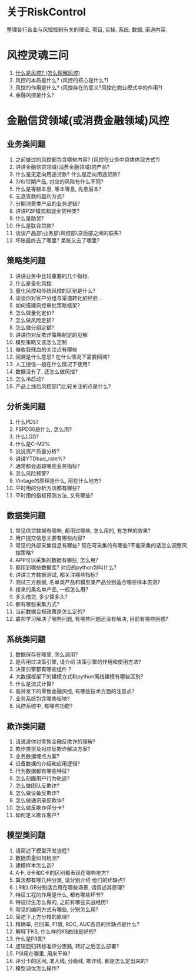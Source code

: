 # 关于RiskControl

整理各行各业与风控控制有关的理论, 项目, 实操, 系统, 数据, 渠道内容. 

# 风控灵魂三问

1. [什么是风控? (怎么理解风控)](1_abount_riskcontrol.md)
2. 风控的本质是什么? (风控的核心是什么?)
3. 风控的作用是什么? (风控存在的意义?风控在商业模式中的作用?)
4. 金融风控是什么? 

# 金融信贷领域(或消费金融领域)风控

## 业务类问题

1. 之前做过的风控都包含哪些内容? (风控在业务中具体体现方式?)
2. 讲讲金融信贷领域(消费金融领域)的产品?
3. 什么是无定向用途贷款? 什么是定向用途贷款? 
4. 3/6/12期产品, 对应的风险有什么不同? 
5. 什么是等额本息, 等本等息, 先息后本? 
6. 无息贷款的盈利方式? 
7. 分期消费类产品的业务逻辑?
8. 讲讲P2P模式和现金贷种类?
9. 什么是助贷?
10. 什么是联合贷款? 
11. 谈谈产品部\业务部\风控部\贷后部之间的联系?
12. 坏账最终去了哪里? 呆账又去了哪里? 

## 策略类问题

1. 讲讲业务中比较重要的几个指标.
2. 什么是量化风控.
3. 量化风控和传统风控的区别是什么?
4. 谈谈你对客户分组与渠道转化的经验 . 
5. 如何搭建风控审批策略框架?
6. 怎么做量化定价?
7. 怎么做风险定损?
8. 怎么做分组定额?
9. 讲讲你对反欺诈策略制定的见解
10. 模型策略又该怎么定制
11. 催收我残血的关注点有哪些
12. 回溯是什么意思? 在什么情况下需要回溯?
13. 人工授信一般在什么情况下使用?
14. 数据没有了, 还怎么做风控?
15. 怎么冷启动? 
16. 产品上线后风控部门比较关注的点是什么? 

## 分析类问题

1. 什么PD5?
2. FSPD30是什么, 怎么用?
3. 什么LGD?
4. 什么是C-M2%
5. 说说资产质量分析?
6. 讲讲YTDbad_rate%?
7. 通常都会追踪哪些业务指标?
8. 怎么风险预警?
9. Vintage的原理是什么, 用在什么地方?
10. 平时用的分析方法都有哪些?
11. 平时用的指标预测方法, 又有哪些?

## 数据类问题

1. 常见信贷数据有哪些, 都用过哪些, 怎么用的, 有怎样的效果?
2. 用户提交信息主要有哪些内容?
3. 常见的外部采集信息有哪些? 现在可采集的有哪些?不能采集的话怎么调整风控策略?
4. APP可以采集的数据有哪些, 怎么用?
5. 都用到哪些数据库? 对应的python包叫什么?
6. 讲讲三方数据测试, 都关注哪些指标?
7. 测试三方数据, 名单类产品和模型类产品分别适合哪些样本去测?
8. 接来的黑名单产品, 一般怎么用?
9. 多头借贷, 多少算多头?
10. 都有哪些采集方式?
11. 当前数据合规政策是怎么定的?
12. 联邦学习解决了哪些问题, 有哪些问题还没有解决, 目前有哪些困惑?


## 系统类问题

1. 数据保存在哪里, 怎么调用?
2. 是否用过决策引擎, 请介绍 决策引擎的作用和使用方法?
3. 决策引擎都有哪些组件 ?
4. 大数据框架下的建模方式和python离线建模有哪些区别?
5. 什么是流式计算?
6. 高并发下的零售金融风控, 有哪些技术方面的注意点?
7. 业务系统包含哪些板块?
8. 风控系统中, 有哪些功能?

## 欺诈类问题

1. 请说说你对零售金融反欺诈的理解?
2. 欺诈类型及对应反欺诈解决方案?
3. 业务数据埋点方案?
4. 设备数据的介绍和应用逻辑?
5. 行为数据都有哪些特征?
6. 怎么刻画用户行为轨迹?
7. 怎么做团队反欺诈?
8. 怎么做设备反欺诈?
9. 怎么做通讯录反欺诈?
10. 怎么做反欺诈评分卡?
11. 如何定义欺诈客户?

## 模型类问题

1. 请简述下模型开发流程?
2. 数据质量如何检测?
3. 建模样本怎么选?
4. A卡, B卡和C卡的区别都表现在哪些地方?
5. 算法都有哪几种分类, 请分别介绍 他们的优缺点?
6. LR和LGB分别适合用在哪些场景, 请叙述其原理?
7. 特征工程的作用是什么, 都有哪些环节?
8. 特征衍生怎么做的, 之前有哪些实战经历?
9. 常见的编码方式有哪些, 分别怎么用?
10. 简述下上方分箱的原理?
11. 精确率, 召回率, F1值, ROC, AUC各自的优缺点是什么?
12. 解释下KS, 什么样的KS曲线是好的?
13. 什么是PR图?
14. 逻辑回归转标准评分思路, 转好之后怎么部署?
15. PSI用在哪里, 用来干嘛?
16. 评分卡的区间, 准入线, 分级线, 欺诈线, 都是怎么定出来的?
17. 模型调优怎么操作?



